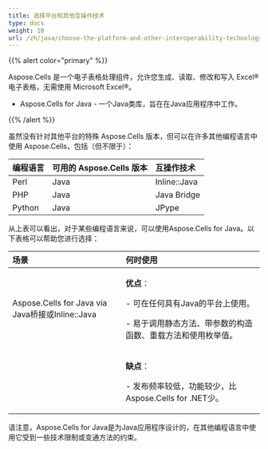 ```yaml
---
title: 选择平台和其他互操作技术
type: docs
weight: 10
url: /zh/java/choose-the-platform-and-other-interoperability-technology/
---
```


{{% alert color="primary" %}} 

Aspose.Cells 是一个电子表格处理组件，允许您生成、读取、修改和写入 Excel® 电子表格，无需使用 Microsoft Excel®。 

- Aspose.Cells for Java - 一个Java类库，旨在在Java应用程序中工作。

{{% /alert %}} 

虽然没有针对其他平台的特殊 Aspose.Cells 版本，但可以在许多其他编程语言中使用 Aspose.Cells，包括（但不限于）： 

|**编程语言** |**可用的 Aspose.Cells 版本** |**互操作技术** |
| :- | :- | :- |
|Perl |Java |Inline::Java |
|PHP |Java |Java Bridge |
|Python |Java |JPype |
从上表可以看出，对于某些编程语言来说，可以使用Aspose.Cells for Java。以下表格可以帮助您进行选择： 

|**场景** |**何时使用** |
| :- | :- |
|Aspose.Cells for Java via Java桥接或Inline::Java|<p>**优点**：</p><p>- 可在任何具有Java的平台上使用。</p><p>- 易于调用静态方法、带参数的构造函数、重载方法和使用枚举值。</p>|
| |<p>**缺点**：</p><p>- 发布频率较低，功能较少，比Aspose.Cells for .NET少。</p>|
请注意，Aspose.Cells for Java是为Java应用程序设计的，在其他编程语言中使用它受到一些技术限制或变通方法的约束。 
